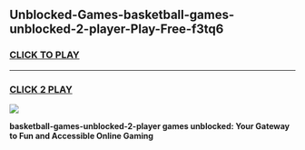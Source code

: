 
## Unblocked-Games-basketball-games-unblocked-2-player-Play-Free-f3tq6
<h3>
<a href="https://premium76.site?title=basketball-games-unblocked-2-player&ref=20A">CLICK TO PLAY</a></h3>
<hr>

<h3>
<a href="https://premium76.site?title=basketball-games-unblocked-2-player&ref=20A">CLICK 2 PLAY</a>
  
</h3>

<a href="https://premium76.site?title=basketball-games-unblocked-2-player&ref=20A"><img src="https://clearcache.store/games.png"></a>


**basketball-games-unblocked-2-player games unblocked: Your Gateway to Fun and Accessible Online Gaming**
